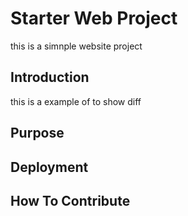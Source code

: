 # Starter Web Project

this is a simnple website project
## Introduction

this is a example of to show diff
## Purpose

## Deployment

## How To Contribute